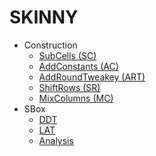 # SKINNY
- Construction
	- [SubCells (SC)](https://shashwatj07.github.io/skinny/construction/subcells.html)
	- [AddConstants (AC)](https://shashwatj07.github.io/skinny/construction/addconstants.html)
	- [AddRoundTweakey (ART)](https://shashwatj07.github.io/skinny/construction/addroundtweakey.html)
	- [ShiftRows (SR)](https://shashwatj07.github.io/skinny/construction/shiftrows.html)
	- [MixColumns (MC)](https://shashwatj07.github.io/skinny/construction/mixcolumns.html)
- SBox
	- [DDT](https://shashwatj07.github.io/skinny/sbox/DDT.html)
	- [LAT](https://shashwatj07.github.io/skinny/sbox/LAT.html)
	- [Analysis](https://shashwatj07.github.io/skinny/sbox/analysis.html)
